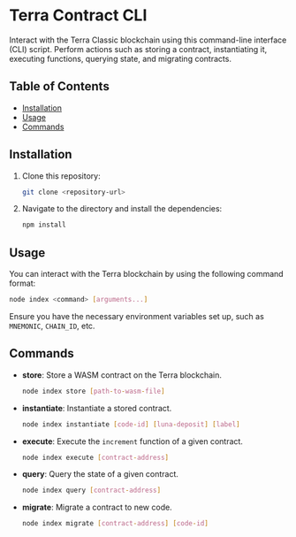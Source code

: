 # Terra Contract CLI

Interact with the Terra Classic blockchain using this command-line interface (CLI) script. Perform actions such as storing a contract, instantiating it, executing functions, querying state, and migrating contracts.

## Table of Contents

- [Installation](#installation)
- [Usage](#usage)
- [Commands](#commands)

## Installation

1. Clone this repository:
   ```bash
   git clone <repository-url>
   ```
2. Navigate to the directory and install the dependencies:
   ```bash
   npm install
   ```

## Usage

You can interact with the Terra blockchain by using the following command format:

```bash
node index <command> [arguments...]
```

Ensure you have the necessary environment variables set up, such as `MNEMONIC`, `CHAIN_ID`, etc.

## Commands

- **store**: Store a WASM contract on the Terra blockchain.
  ```bash
  node index store [path-to-wasm-file]
  ```

- **instantiate**: Instantiate a stored contract.
  ```bash
  node index instantiate [code-id] [luna-deposit] [label]
  ```

- **execute**: Execute the `increment` function of a given contract.
  ```bash
  node index execute [contract-address]
  ```

- **query**: Query the state of a given contract.
  ```bash
  node index query [contract-address]
  ```

- **migrate**: Migrate a contract to new code.
  ```bash
  node index migrate [contract-address] [code-id]
  ```
